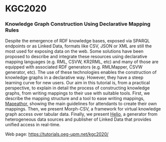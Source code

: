 # KGC2020
### Knowledge Graph Construction Using Declarative Mapping Rules
Despite the emergence of RDF knowledge bases, exposed via SPARQL endpoints or as Linked Data, formats like CSV, JSON or XML are still the most used for exposing data on the web. Some solutions have been proposed to describe and integrate these resources using declarative mapping languages (e.g. RML, CSVW, KR2RML, etc) and many of those are equipped with associated RDF generators (e.g. RMLMapper, CSVW generator, etc). The use of these technologies enables the construction of knowledge graphs in a declarative way. However, they have a steep learning curve for new users. Our aim in this tutorial is, from a practical perspective, to explain in detail the process of constructing knowledge graphs, from writing mappings to their use with suitable tools. First, we describe the mapping structure and a tool to ease writing mappings, [Mapeathor](https://morph.oeg.fi.upm.es/demo/mapeathor), showing the main guidelines for attendants to create their own mappings. Then, we present Morph-CSV, a framework for virtual knowledge graph access over tabular data. Finally, we present [Helio](http://helio.linkeddata.es/), a generator from heterogeneous data sources and publisher of Linked Data that provides unified access in real-time.

Web page: https://tutorials.oeg-upm.net/kgc2020/
